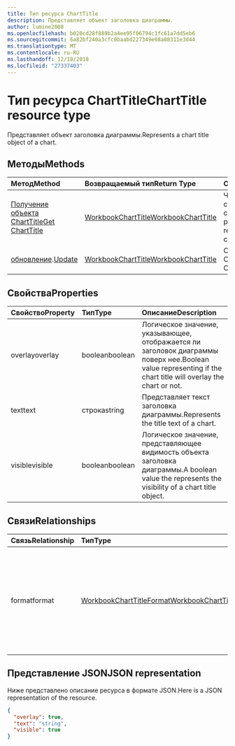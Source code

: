 ```yaml
---
title: Тип ресурса ChartTitle
description: Представляет объект заголовка диаграммы.
author: lumine2008
ms.openlocfilehash: b020cd28f889b2a4ee95f06794c1fc61a7dd5eb6
ms.sourcegitcommit: 6a82bf240a3cfc0baabd227349e08a08311e3d44
ms.translationtype: MT
ms.contentlocale: ru-RU
ms.lasthandoff: 12/18/2018
ms.locfileid: "27337403"
---
```

# <a name="charttitle-resource-type"></a><span data-ttu-id="cc3e5-103">Тип ресурса ChartTitle</span><span class="sxs-lookup"><span data-stu-id="cc3e5-103">ChartTitle resource type</span></span>

<span data-ttu-id="cc3e5-104">Представляет объект заголовка диаграммы.</span><span class="sxs-lookup"><span data-stu-id="cc3e5-104">Represents a chart title object of a chart.</span></span>


## <a name="methods"></a><span data-ttu-id="cc3e5-105">Методы</span><span class="sxs-lookup"><span data-stu-id="cc3e5-105">Methods</span></span>

| <span data-ttu-id="cc3e5-106">Метод</span><span class="sxs-lookup"><span data-stu-id="cc3e5-106">Method</span></span>           | <span data-ttu-id="cc3e5-107">Возвращаемый тип</span><span class="sxs-lookup"><span data-stu-id="cc3e5-107">Return Type</span></span>    |<span data-ttu-id="cc3e5-108">Описание</span><span class="sxs-lookup"><span data-stu-id="cc3e5-108">Description</span></span>|
|:---------------|:--------|:----------|
|[<span data-ttu-id="cc3e5-109">Получение объекта ChartTitle</span><span class="sxs-lookup"><span data-stu-id="cc3e5-109">Get ChartTitle</span></span>](../api/charttitle-get.md) | [<span data-ttu-id="cc3e5-110">WorkbookChartTitle</span><span class="sxs-lookup"><span data-stu-id="cc3e5-110">WorkbookChartTitle</span></span>](charttitle.md) |<span data-ttu-id="cc3e5-111">Чтение свойств и связей объекта chartTitle.</span><span class="sxs-lookup"><span data-stu-id="cc3e5-111">Read properties and relationships of chartTitle object.</span></span>|
|<span data-ttu-id="cc3e5-112">[обновление](../api/charttitle-update.md).</span><span class="sxs-lookup"><span data-stu-id="cc3e5-112">[Update](../api/charttitle-update.md)</span></span> | [<span data-ttu-id="cc3e5-113">WorkbookChartTitle</span><span class="sxs-lookup"><span data-stu-id="cc3e5-113">WorkbookChartTitle</span></span>](charttitle.md)    |<span data-ttu-id="cc3e5-114">Обновление объекта ChartTitle.</span><span class="sxs-lookup"><span data-stu-id="cc3e5-114">Update ChartTitle object.</span></span> |

## <a name="properties"></a><span data-ttu-id="cc3e5-115">Свойства</span><span class="sxs-lookup"><span data-stu-id="cc3e5-115">Properties</span></span>
| <span data-ttu-id="cc3e5-116">Свойство</span><span class="sxs-lookup"><span data-stu-id="cc3e5-116">Property</span></span>     | <span data-ttu-id="cc3e5-117">Тип</span><span class="sxs-lookup"><span data-stu-id="cc3e5-117">Type</span></span>   |<span data-ttu-id="cc3e5-118">Описание</span><span class="sxs-lookup"><span data-stu-id="cc3e5-118">Description</span></span>|
|:---------------|:--------|:----------|
|<span data-ttu-id="cc3e5-119">overlay</span><span class="sxs-lookup"><span data-stu-id="cc3e5-119">overlay</span></span>|<span data-ttu-id="cc3e5-120">boolean</span><span class="sxs-lookup"><span data-stu-id="cc3e5-120">boolean</span></span>|<span data-ttu-id="cc3e5-121">Логическое значение, указывающее, отображается ли заголовок диаграммы поверх нее.</span><span class="sxs-lookup"><span data-stu-id="cc3e5-121">Boolean value representing if the chart title will overlay the chart or not.</span></span>|
|<span data-ttu-id="cc3e5-122">text</span><span class="sxs-lookup"><span data-stu-id="cc3e5-122">text</span></span>|<span data-ttu-id="cc3e5-123">строка</span><span class="sxs-lookup"><span data-stu-id="cc3e5-123">string</span></span>|<span data-ttu-id="cc3e5-124">Представляет текст заголовка диаграммы.</span><span class="sxs-lookup"><span data-stu-id="cc3e5-124">Represents the title text of a chart.</span></span>|
|<span data-ttu-id="cc3e5-125">visible</span><span class="sxs-lookup"><span data-stu-id="cc3e5-125">visible</span></span>|<span data-ttu-id="cc3e5-126">boolean</span><span class="sxs-lookup"><span data-stu-id="cc3e5-126">boolean</span></span>|<span data-ttu-id="cc3e5-127">Логическое значение, представляющее видимость объекта заголовка диаграммы.</span><span class="sxs-lookup"><span data-stu-id="cc3e5-127">A boolean value the represents the visibility of a chart title object.</span></span>|

## <a name="relationships"></a><span data-ttu-id="cc3e5-128">Связи</span><span class="sxs-lookup"><span data-stu-id="cc3e5-128">Relationships</span></span>
| <span data-ttu-id="cc3e5-129">Связь</span><span class="sxs-lookup"><span data-stu-id="cc3e5-129">Relationship</span></span> | <span data-ttu-id="cc3e5-130">Тип</span><span class="sxs-lookup"><span data-stu-id="cc3e5-130">Type</span></span>   |<span data-ttu-id="cc3e5-131">Описание</span><span class="sxs-lookup"><span data-stu-id="cc3e5-131">Description</span></span>|
|:---------------|:--------|:----------|
|<span data-ttu-id="cc3e5-132">format</span><span class="sxs-lookup"><span data-stu-id="cc3e5-132">format</span></span>|[<span data-ttu-id="cc3e5-133">WorkbookChartTitleFormat</span><span class="sxs-lookup"><span data-stu-id="cc3e5-133">WorkbookChartTitleFormat</span></span>](charttitleformat.md)|<span data-ttu-id="cc3e5-p101">Представляет форматирование названия диаграммы, включая формат заливки и шрифта. Только для чтения.</span><span class="sxs-lookup"><span data-stu-id="cc3e5-p101">Represents the formatting of a chart title, which includes fill and font formatting. Read-only.</span></span>|

## <a name="json-representation"></a><span data-ttu-id="cc3e5-136">Представление JSON</span><span class="sxs-lookup"><span data-stu-id="cc3e5-136">JSON representation</span></span>

<span data-ttu-id="cc3e5-137">Ниже представлено описание ресурса в формате JSON.</span><span class="sxs-lookup"><span data-stu-id="cc3e5-137">Here is a JSON representation of the resource.</span></span>

<!-- {
  "blockType": "resource",
  "baseType": "microsoft.graph.entity",
  "optionalProperties": [

  ],
  "@odata.type": "microsoft.graph.workbookChartTitle"
}-->

```json
{
  "overlay": true,
  "text": "string",
  "visible": true
}

```

<!-- uuid: 8fcb5dbc-d5aa-4681-8e31-b001d5168d79
2015-10-25 14:57:30 UTC -->
<!-- {
  "type": "#page.annotation",
  "description": "ChartTitle resource",
  "keywords": "",
  "section": "documentation",
  "tocPath": ""
}-->